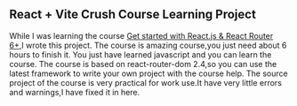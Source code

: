 ## React + Vite Crush Course Learning Project
While I was learning the course [Get started with React.js & React Router 6+](https://www.youtube.com/watch?v=4baq00tHfmA),I wrote this project.
The course is amazing course,you just need about 6 hours to finish it.
You just have learned javascript and you can learn the course.
The course is based on react-router-dom 2.4,so you can use the latest framework to write your own project with the course help.
The source project of the course is very practical for work use.It have very little errors and warnings,I have fixed it in here.